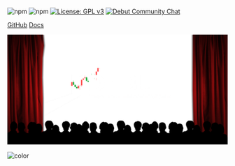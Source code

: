 \
\
\
\
\
\
\
\
\
\
\
\
<br/>

![npm](https://img.shields.io/npm/v/@debut/community-core)
![npm](https://img.shields.io/npm/dm/@debut/community-core)
[![License: GPL v3](https://img.shields.io/badge/License-GPLv3-blue.svg)](https://www.gnu.org/licenses/gpl-3.0)
[![Debut Community Chat](https://badgen.net/badge/tg/community/cyan?icon=telegram)](https://t.me/+Acu2sbLIy_c0OWIy)

[GitHub](https://github.com/debut-js/Strategies)
[Docs](#debut-trading-framework)

![](assets/logo_transparent.png)

![color](#000000)